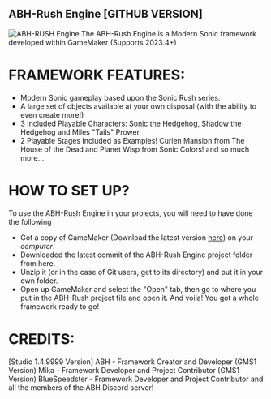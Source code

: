 ## ABH-Rush Engine [GITHUB VERSION]
![ABH-RUSH Engine](https://cdn.discordapp.com/attachments/614413650656100352/695919971095805962/ABH_Rush_Logo.png)
The ABH-Rush Engine is a Modern Sonic framework developed within GameMaker (Supports 2023.4+)
# FRAMEWORK FEATURES:
* Modern Sonic gameplay based upon the Sonic Rush series.
* A large set of objects available at your own disposal (with the ability to even create more!)
* 3 Included Playable Characters: Sonic the Hedgehog, Shadow the Hedgehog and Miles "Tails" Prower.
* 2 Playable Stages Included as Examples! Curien Mansion from The House of the Dead and Planet Wisp from Sonic Colors!
and so much more...
# HOW TO SET UP?
To use the ABH-Rush Engine in your projects, you will need to have done the following
* Got a copy of GameMaker (Download the latest version [here](https://gamemaker.io/en/download)) on your *computer*.
* Downloaded the latest commit of the ABH-Rush Engine project folder from here.
* Unzip it (or in the case of Git users, get to its directory) and put it in your own folder.
* Open up GameMaker and select the "Open" tab, then go to where you put in the ABH-Rush project file and open it.
And voila! You got a whole framework ready to go!
# CREDITS:
[Studio 1.4.9999 Version]
ABH - Framework Creator and Developer (GMS1 Version)
Mika - Framework Developer and Project Contributor (GMS1 Version)
BlueSpeedster - Framework Developer and Project Contributor
and all the members of the ABH Discord server!